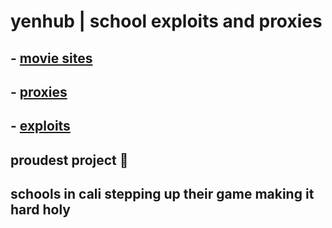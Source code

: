 # yenhub | school exploits and proxies


## - [movie sites](https://github.com/storm-tv/stormhub/blob/main/moviesites.md) <br>

## - [proxies](https://github.com/storm-tv/stormhub/blob/main/proxies.md) <br>

## - [exploits](https://github.com/storm-tv/stormhub/blob/main/exploits.md) <br>

## proudest project 🙏

## schools in cali stepping up their game making it hard holy

